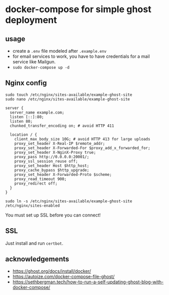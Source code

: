 # docker-compose for simple ghost deployment

## usage

- create a `.env` file modeled after `.example.env`
- for email services to work, you have to have credentials for a mail service like Mailgun.
- `sudo docker-compose up -d`

## Nginx config

~~~
sudo touch /etc/nginx/sites-available/example-ghost-site
sudo nano /etc/nginx/sites-available/example-ghost-site
~~~

~~~
server {
  server_name example.com;
  listen [::]:80;
  listen 80;
  chunked_transfer_encoding on; # avoid HTTP 411 
  
  location / { 
    client_max_body_size 10G; # avoid HTTP 413 for large uploads
    proxy_set_header X-Real-IP $remote_addr;
    proxy_set_header X-Forwarded-For $proxy_add_x_forwarded_for;
    proxy_set_header X-NginX-Proxy true;
    proxy_pass http://0.0.0.0:20001/;
    proxy_ssl_session_reuse off;
    proxy_set_header Host $http_host;
    proxy_cache_bypass $http_upgrade;
    proxy_set_header X-Forwarded-Proto $scheme;
    proxy_read_timeout 900;
    proxy_redirect off;
  } 
}
~~~

~~~
sudo ln -s /etc/nginx/sites-available/example-ghost-site /etc/nginx/sites-enabled
~~~

You must set up SSL before you can connect!

## SSL

Just install and run `certbot`.


## acknowledgements
- https://ghost.org/docs/install/docker/
- https://autoize.com/docker-compose-file-ghost/
- https://sethbergman.tech/how-to-run-a-self-updating-ghost-blog-with-docker-compose/

